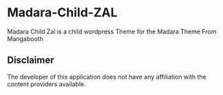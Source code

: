 # Madara-Child-ZAL
Madara Child Zal is a child wordpress Theme for the Madara Theme From Mangabooth

## Disclaimer
The developer of this application does not have any affiliation with the content providers available.
